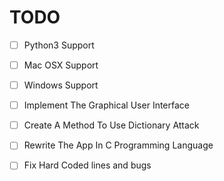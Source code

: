 # TODO

- [ ] Python3 Support

- [ ] Mac OSX Support

- [ ] Windows Support

- [ ] Implement The Graphical User Interface

- [ ] Create A Method To Use Dictionary Attack

- [ ] Rewrite The App In C Programming Language

- [ ] Fix Hard Coded lines and bugs
